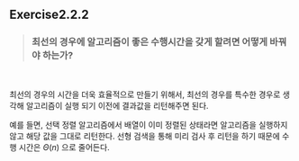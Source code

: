 ## Exercise2.2.2

> ### 최선의 경우에 알고리즘이 좋은 수행시간을 갖게 할려면 어떻게 바꿔야 하는가?
<br>

최선의 경우의 시간을 더욱 효율적으로 만들기 위해서, 최선의 경우를 특수한 경우로 생각해 알고리즘이 실행 되기 이전에 결과값을 리턴해주면 된다.

예를 들면, 선택 정렬 알고리즘에서 배열이 이미 정렬된 상태라면 알고리즘을 실행하지 않고 해당 값을 그대로 리턴한다. 선형 검색을 통해 미리 검사 후 리턴을 하기 때문에 수행 시간은 $\Theta(n)$ 으로 줄어든다.